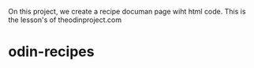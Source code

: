 On this project, we create a recipe documan page wiht html code.
This is the lesson's of theodinproject.com 
# odin-recipes
